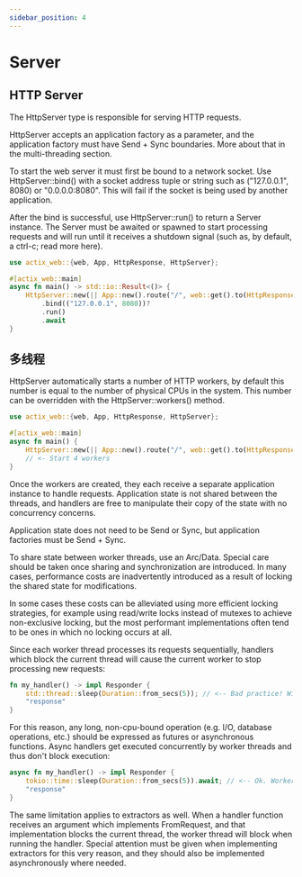 ```yaml
---
sidebar_position: 4
---
```


# Server
## HTTP Server

The HttpServer type is responsible for serving HTTP requests.

HttpServer accepts an application factory as a parameter, and the application factory must have Send + Sync boundaries. More about that in the multi-threading section.

To start the web server it must first be bound to a network socket. Use HttpServer::bind() with a socket address tuple or string such as ("127.0.0.1", 8080) or "0.0.0.0:8080". This will fail if the socket is being used by another application.

After the bind is successful, use HttpServer::run() to return a Server instance. The Server must be awaited or spawned to start processing requests and will run until it receives a shutdown signal (such as, by default, a ctrl-c; read more here).

```rust
use actix_web::{web, App, HttpResponse, HttpServer};

#[actix_web::main]
async fn main() -> std::io::Result<()> {
    HttpServer::new(|| App::new().route("/", web::get().to(HttpResponse::Ok)))
        .bind(("127.0.0.1", 8080))?
        .run()
        .await
}
```

## 多线程
HttpServer automatically starts a number of HTTP workers, by default this number is equal to the number of physical CPUs in the system. This number can be overridden with the HttpServer::workers() method.

```rust
use actix_web::{web, App, HttpResponse, HttpServer};

#[actix_web::main]
async fn main() {
    HttpServer::new(|| App::new().route("/", web::get().to(HttpResponse::Ok))).workers(4);
    // <- Start 4 workers
}
```

Once the workers are created, they each receive a separate application instance to handle requests. Application state is not shared between the threads, and handlers are free to manipulate their copy of the state with no concurrency concerns.

Application state does not need to be Send or Sync, but application factories must be Send + Sync.

To share state between worker threads, use an Arc/Data. Special care should be taken once sharing and synchronization are introduced. In many cases, performance costs are inadvertently introduced as a result of locking the shared state for modifications.

In some cases these costs can be alleviated using more efficient locking strategies, for example using read/write locks instead of mutexes to achieve non-exclusive locking, but the most performant implementations often tend to be ones in which no locking occurs at all.

Since each worker thread processes its requests sequentially, handlers which block the current thread will cause the current worker to stop processing new requests:

```rust
fn my_handler() -> impl Responder {
    std::thread::sleep(Duration::from_secs(5)); // <-- Bad practice! Will cause the current worker thread to hang!
    "response"
}
```

For this reason, any long, non-cpu-bound operation (e.g. I/O, database operations, etc.) should be expressed as futures or asynchronous functions. Async handlers get executed concurrently by worker threads and thus don't block execution:

```rust
async fn my_handler() -> impl Responder {
    tokio::time::sleep(Duration::from_secs(5)).await; // <-- Ok. Worker thread will handle other requests here
    "response"
}
```

The same limitation applies to extractors as well. When a handler function receives an argument which implements FromRequest, and that implementation blocks the current thread, the worker thread will block when running the handler. Special attention must be given when implementing extractors for this very reason, and they should also be implemented asynchronously where needed.
